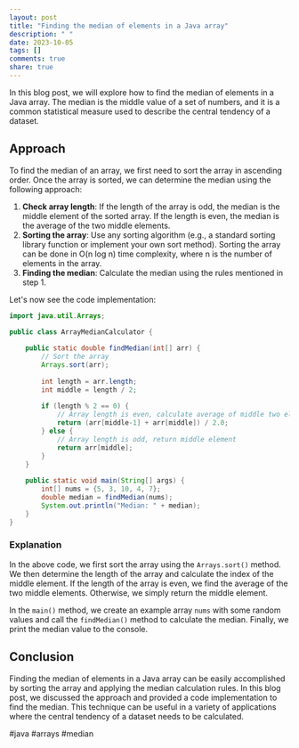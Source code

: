 ```yaml
---
layout: post
title: "Finding the median of elements in a Java array"
description: " "
date: 2023-10-05
tags: []
comments: true
share: true
---
```


In this blog post, we will explore how to find the median of elements in a Java array. The median is the middle value of a set of numbers, and it is a common statistical measure used to describe the central tendency of a dataset. 

## Approach

To find the median of an array, we first need to sort the array in ascending order. Once the array is sorted, we can determine the median using the following approach:

1. **Check array length**: If the length of the array is odd, the median is the middle element of the sorted array. If the length is even, the median is the average of the two middle elements.
2. **Sorting the array**: Use any sorting algorithm (e.g., a standard sorting library function or implement your own sort method). Sorting the array can be done in O(n log n) time complexity, where n is the number of elements in the array.
3. **Finding the median**: Calculate the median using the rules mentioned in step 1.

Let's now see the code implementation:

```java
import java.util.Arrays;

public class ArrayMedianCalculator {
  
    public static double findMedian(int[] arr) {
        // Sort the array
        Arrays.sort(arr);
      
        int length = arr.length;
        int middle = length / 2;
      
        if (length % 2 == 0) {
            // Array length is even, calculate average of middle two elements
            return (arr[middle-1] + arr[middle]) / 2.0;
        } else {
            // Array length is odd, return middle element
            return arr[middle];
        }
    }
  
    public static void main(String[] args) {
        int[] nums = {5, 3, 10, 4, 7};
        double median = findMedian(nums);
        System.out.println("Median: " + median);
    }
}
```

### Explanation

In the above code, we first sort the array using the `Arrays.sort()` method. We then determine the length of the array and calculate the index of the middle element. If the length of the array is even, we find the average of the two middle elements. Otherwise, we simply return the middle element.

In the `main()` method, we create an example array `nums` with some random values and call the `findMedian()` method to calculate the median. Finally, we print the median value to the console.

## Conclusion

Finding the median of elements in a Java array can be easily accomplished by sorting the array and applying the median calculation rules. In this blog post, we discussed the approach and provided a code implementation to find the median. This technique can be useful in a variety of applications where the central tendency of a dataset needs to be calculated.

#java #arrays #median